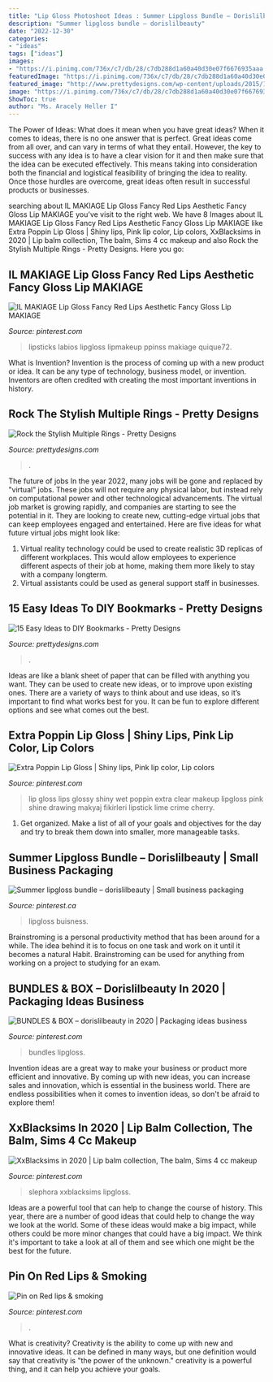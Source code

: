 ```yaml
---
title: "Lip Gloss Photoshoot Ideas : Summer Lipgloss Bundle – Dorislilbeauty"
description: "Summer lipgloss bundle – dorislilbeauty"
date: "2022-12-30"
categories:
- "ideas"
tags: ["ideas"]
images:
- "https://i.pinimg.com/736x/c7/db/28/c7db288d1a60a40d30e07f6676935aaa.jpg"
featuredImage: "https://i.pinimg.com/736x/c7/db/28/c7db288d1a60a40d30e07f6676935aaa.jpg"
featured_image: "http://www.prettydesigns.com/wp-content/uploads/2015/10/Tie-Bookmark.jpg"
image: "https://i.pinimg.com/736x/c7/db/28/c7db288d1a60a40d30e07f6676935aaa.jpg"
ShowToc: true
author: "Ms. Aracely Heller I"
---
```



The Power of Ideas: What does it mean when you have great ideas?
When it comes to ideas, there is no one answer that is perfect. Great ideas come from all over, and can vary in terms of what they entail. However, the key to success with any idea is to have a clear vision for it and then make sure that the idea can be executed effectively. This means taking into consideration both the financial and logistical feasibility of bringing the idea to reality. Once those hurdles are overcome, great ideas often result in successful products or businesses.

	

		
searching about IL MAKIAGE Lip Gloss Fancy Red Lips Aesthetic Fancy Gloss Lip MAKIAGE you've visit to the right web. We have 8 Images about IL MAKIAGE Lip Gloss Fancy Red Lips Aesthetic Fancy Gloss Lip MAKIAGE like Extra Poppin Lip Gloss | Shiny lips, Pink lip color, Lip colors, XxBlacksims in 2020 | Lip balm collection, The balm, Sims 4 cc makeup and also Rock the Stylish Multiple Rings - Pretty Designs. Here you go:
		
    
## IL MAKIAGE Lip Gloss Fancy Red Lips Aesthetic Fancy Gloss Lip MAKIAGE

<img loading=lazy src="https://i.pinimg.com/originals/99/a9/20/99a9201fa605f76ce815893b3391b2df.jpg" onerror="this.onerror=null;this.src='https://tse3.mm.bing.net/th?id=OIP.V-VHB7hKysFbytW7QIo34AHaHa&amp;pid=15.1';" alt="IL MAKIAGE Lip Gloss Fancy Red Lips Aesthetic Fancy Gloss Lip MAKIAGE">

_Source: pinterest.com_

>lipsticks labios lipgloss lipmakeup ppinss makiage quique72. 

	

What is Invention?
Invention is the process of coming up with a new product or idea. It can be any type of technology, business model, or invention. Inventors are often credited with creating the most important inventions in history.

    
## Rock The Stylish Multiple Rings - Pretty Designs

<img loading=lazy src="https://www.prettydesigns.com/wp-content/uploads/2014/05/Beautiful-Multiple-Rings.jpg" onerror="this.onerror=null;this.src='https://tse4.mm.bing.net/th?id=OIP.CUql1_TM4P4xpgrPz6rMmAHaE7&amp;pid=15.1';" alt="Rock the Stylish Multiple Rings - Pretty Designs">

_Source: prettydesigns.com_

>. 

	

The future of jobs
In the year 2022, many jobs will be gone and replaced by "virtual" jobs. These jobs will not require any physical labor, but instead rely on computational power and other technological advancements. The virtual job market is growing rapidly, and companies are starting to see the potential in it. They are looking to create new, cutting-edge virtual jobs that can keep employees engaged and entertained. Here are five ideas for what future virtual jobs might look like: 
1. Virtual reality technology could be used to create realistic 3D replicas of different workplaces. This would allow employees to experience different aspects of their job at home, making them more likely to stay with a company longterm. 
2. Virtual assistants could be used as general support staff in businesses.

    
## 15 Easy Ideas To DIY Bookmarks - Pretty Designs

<img loading=lazy src="http://www.prettydesigns.com/wp-content/uploads/2015/10/Tie-Bookmark.jpg" onerror="this.onerror=null;this.src='https://tse3.mm.bing.net/th?id=OIP._ormk5RjzyHTrOWKTN2PWwHaML&amp;pid=15.1';" alt="15 Easy Ideas to DIY Bookmarks - Pretty Designs">

_Source: prettydesigns.com_

>. 

	

Ideas are like a blank sheet of paper that can be filled with anything you want. They can be used to create new ideas, or to improve upon existing ones. There are a variety of ways to think about and use ideas, so it’s important to find what works best for you. It can be fun to explore different options and see what comes out the best.

    
## Extra Poppin Lip Gloss | Shiny Lips, Pink Lip Color, Lip Colors

<img loading=lazy src="https://i.pinimg.com/736x/f2/67/85/f2678567b85ea626303d3c0111291763.jpg" onerror="this.onerror=null;this.src='https://tse2.mm.bing.net/th?id=OIP._J8GXuSzkcrRWhMeVQKmagHaHa&amp;pid=15.1';" alt="Extra Poppin Lip Gloss | Shiny lips, Pink lip color, Lip colors">

_Source: pinterest.com_

>lip gloss lips glossy shiny wet poppin extra clear makeup lipgloss pink shine drawing makyaj fikirleri lipstick lime crime cherry. 

	

1. Get organized. Make a list of all of your goals and objectives for the day and try to break them down into smaller, more manageable tasks.

    
## Summer Lipgloss Bundle – Dorislilbeauty | Small Business Packaging

<img loading=lazy src="https://i.pinimg.com/736x/67/81/a3/6781a34bc3f6c832532a54707aab9c70.jpg" onerror="this.onerror=null;this.src='https://tse1.mm.bing.net/th?id=OIP._904ixkP_vDlg6No56okNwHaJ4&amp;pid=15.1';" alt="Summer lipgloss bundle – dorislilbeauty | Small business packaging">

_Source: pinterest.ca_

>lipgloss buisness. 

	

Brainstroming is a personal productivity method that has been around for a while. The idea behind it is to focus on one task and work on it until it becomes a natural Habit. Brainstroming can be used for anything from working on a project to studying for an exam.

    
## BUNDLES &amp; BOX – Dorislilbeauty In 2020 | Packaging Ideas Business

<img loading=lazy src="https://i.pinimg.com/736x/c7/db/28/c7db288d1a60a40d30e07f6676935aaa.jpg" onerror="this.onerror=null;this.src='https://tse1.mm.bing.net/th?id=OIP.jeQE4vpHpDJl_PLdms_h5QHaJ3&amp;pid=15.1';" alt="BUNDLES &amp; BOX – dorislilbeauty in 2020 | Packaging ideas business">

_Source: pinterest.com_

>bundles lipgloss. 

	

Invention ideas are a great way to make your business or product more efficient and innovative. By coming up with new ideas, you can increase sales and innovation, which is essential in the business world. There are endless possibilities when it comes to invention ideas, so don't be afraid to explore them!

    
## XxBlacksims In 2020 | Lip Balm Collection, The Balm, Sims 4 Cc Makeup

<img loading=lazy src="https://i.pinimg.com/736x/a6/f7/a6/a6f7a6677d3bde4c90393230eb4eb229.jpg" onerror="this.onerror=null;this.src='https://tse4.mm.bing.net/th?id=OIP.p5_Z937FOJyAsrart-AzwQHaLq&amp;pid=15.1';" alt="XxBlacksims in 2020 | Lip balm collection, The balm, Sims 4 cc makeup">

_Source: pinterest.com_

>slephora xxblacksims lipgloss. 

	

Ideas are a powerful tool that can help to change the course of history. This year, there are a number of good ideas that could help to change the way we look at the world. Some of these ideas would make a big impact, while others could be more minor changes that could have a big impact. We think it's important to take a look at all of them and see which one might be the best for the future.

    
## Pin On Red Lips &amp; Smoking

<img loading=lazy src="https://i.pinimg.com/736x/f4/91/fe/f491feea426d5955dc730092ca92454a.jpg" onerror="this.onerror=null;this.src='https://tse4.mm.bing.net/th?id=OIP.lXSqzFPxDHtLNGRYOGnD-wHaHr&amp;pid=15.1';" alt="Pin on Red lips &amp; smoking">

_Source: pinterest.com_

>. 

	

What is creativity?
Creativity is the ability to come up with new and innovative ideas. It can be defined in many ways, but one definition would say that creativity is "the power of the unknown." creativity is a powerful thing, and it can help you achieve your goals.

